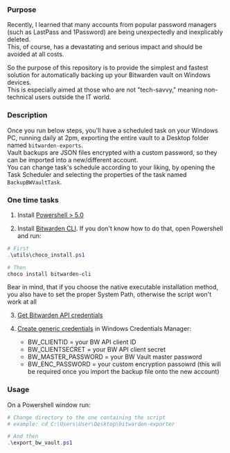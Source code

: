 ### Purpose
Recently, I learned that many accounts from popular password managers (such as LastPass and 1Password) are being unexpectedly and inexplicably deleted.\
This, of course, has a devastating and serious impact and should be avoided at all costs.

So the purpose of this repository is to provide the simplest and fastest solution for automatically backing up your Bitwarden vault on Windows devices.  
This is especially aimed at those who are not "tech-savvy," meaning non-technical users outside the IT world.

### Description
Once you run below steps, you'll have a scheduled task on your Windows PC, running daily at 2pm, exporting the entire vault to a Desktop folder named `bitwarden-exports`.\
Vault backups are JSON files encrypted with a custom password, so they can be imported into a new/different account.\
You can change task's schedule according to your liking, by opening the Task Scheduler and selecting the properties of the task named `BackupBWVaultTask`.

### One time tasks
1. Install [Powershell > 5.0](https://learn.microsoft.com/en-us/powershell/scripting/install/installing-powershell-on-windows)

2. Install [Bitwarden CLI](https://bitwarden.com/help/cli/#download-and-install). If you don't know how to do that, open Powershell and run:
```powershell
# First
.\utils\choco_install.ps1

# Then
choco install bitwarden-cli
```
Bear in mind, that if you choose the native executable installation method, you also have to set the proper System Path, otherwise the script won't work at all

3. [Get Bitwarden API credentials](https://bitwarden.com/help/personal-api-key/#get-your-personal-api-key)

4. [Create generic credentials](https://help.sap.com/docs/SAP_BUSINESS_ONE/68a2e87fb29941b5bf959a184d9c6727/ee306036875c4e4391cdd4ca30561c66.html) in Windows Credentials Manager:
    - BW_CLIENTID = your BW API client ID
    - BW_CLIENTSECRET = your BW API client secret
    - BW_MASTER_PASSWORD = your BW Vault master password
    - BW_ENC_PASSWORD = your custom encryption passowrd (this will be required once you import the backup file onto the new account)

### Usage
On a Powershell window run:
```powershell
# Change directory to the one containing the script
# example: cd C:\Users\User\Desktop\bitwarden-exporter

# And then
.\export_bw_vault.ps1
```
